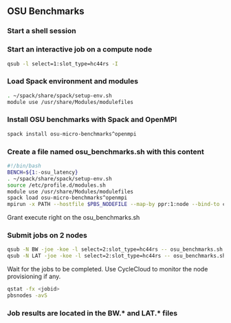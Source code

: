 ## OSU Benchmarks

### Start a shell session
### Start an interactive job on a compute node
```bash
qsub -l select=1:slot_type=hc44rs -I
```

### Load Spack environment and modules
```bash
. ~/spack/share/spack/setup-env.sh
module use /usr/share/Modules/modulefiles
```

### Install OSU benchmarks with Spack and OpenMPI
```bash
spack install osu-micro-benchmarks^openmpi
```

### Create a file named osu_benchmarks.sh with this content
```bash
#!/bin/bash
BENCH=${1:-osu_latency}
. ~/spack/share/spack/setup-env.sh
source /etc/profile.d/modules.sh
module use /usr/share/Modules/modulefiles
spack load osu-micro-benchmarks^openmpi
mpirun -x PATH --hostfile $PBS_NODEFILE --map-by ppr:1:node --bind-to core --report-bindings $BENCH
```

Grant execute right on the osu_benchmarks.sh

### Submit jobs on 2 nodes
```bash
qsub -N BW -joe -koe -l select=2:slot_type=hc44rs -- osu_benchmarks.sh osu_bw
qsub -N LAT -joe -koe -l select=2:slot_type=hc44rs -- osu_benchmarks.sh osu_latency
```

Wait for the jobs to be completed. Use CycleCloud to monitor the node provisioning if any.

```bash
qstat -fx <jobid>
pbsnodes -avS
```

### Job results are located in the BW.* and LAT.* files
